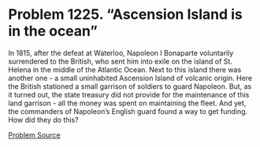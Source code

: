 # Problem 1225. “Ascension Island is in the ocean”

In 1815, after the defeat at Waterloo, Napoleon I Bonaparte voluntarily surrendered to the British, who sent him into exile on the island of St. Helena in the middle of the Atlantic Ocean. Next to this island there was another one - a small uninhabited Ascension Island of volcanic origin. Here the British stationed a small garrison of soldiers to guard Napoleon. But, as it turned out, the state treasury did not provide for the maintenance of this land garrison - all the money was spent on maintaining the fleet. And yet, the commanders of Napoleon’s English guard found a way to get funding. How did they do this?

[Problem Source](https://www.trizland.ru/tasks/5676/)